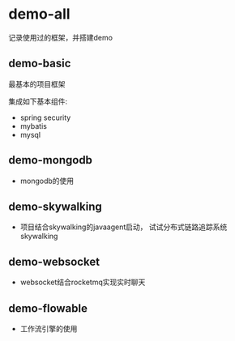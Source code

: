 # demo-all
记录使用过的框架，并搭建demo

## demo-basic
最基本的项目框架

集成如下基本组件:
- spring security
- mybatis
- mysql

## demo-mongodb
- mongodb的使用

## demo-skywalking
- 项目结合skywalking的javaagent启动，
试试分布式链路追踪系统skywalking

## demo-websocket
- websocket结合rocketmq实现实时聊天

## demo-flowable 
- 工作流引擎的使用
